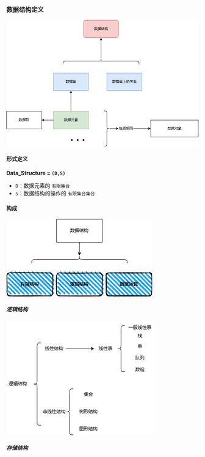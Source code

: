 ### 数据结构定义

![alt text](../资源/数据结构定义类图.drawio.png)

#### 形式定义
**Data_Structure = `(D,S)`**
- `D`：数据元素的 `有限集合`
- `S`：数据结构的操作的 `有限集合集合`

#### 构成
![alt text](../资源/数据结构构成.drawio.png)

##### 逻辑结构
![alt text](../资源/逻辑结构的定义类图.drawio.png)
##### 存储结构
